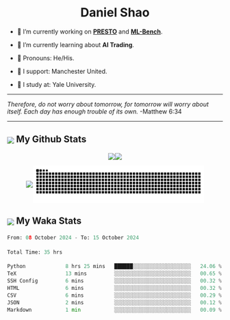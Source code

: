 

<h1 align="center">Daniel Shao</h1>

- 🐒 I’m currently working on **[PRESTO](https://github.com/IDEA-XL/PRESTO)** and **[ML-Bench](https://github.com/gersteinlab/ML-bench)**.

- 🦧 I’m currently learning about **AI Trading**.

- 🦍 Pronouns: He/His.

- 👹 I support: Manchester United.

- 🐶 I study at: Yale University.

---

<i> Therefore, do not worry about tomorrow, for tomorrow will worry about itself. Each day has enough trouble of its own. </i> -Matthew 6:34

---

<h2><img src="https://emojis.slackmojis.com/emojis/images/1579216111/7550/pikachu_wave.gif?1579216111" align="center" width="28" /> My Github Stats</h2>

<p align="center"><img align="center" src = "https://github-readme-stats.vercel.app/api?username=super-dainiu&show_icons=true&count_private=true&theme=tokyonight&hide=issues&line_height=30" width="400px"><img align="center" src = "https://github-readme-streak-stats.herokuapp.com/?user=super-dainiu&theme=tokyonight" width="400px"></p>

<p align="center"><img align="center" width="400px" src="https://github-readme-stats.vercel.app/api/top-langs/?username=super-dainiu&layout=compact&theme=tokyonight&hide=html,tex,jupyter%20notebook"><img align="center" width="400px" src="https://github.com/super-dainiu/super-dainiu/blob/output/github-contribution-grid-snake.svg"></p>

<h2><img src="https://emojis.slackmojis.com/emojis/images/1579216111/7550/pikachu_wave.gif?1579216111" align="center" width="28" /> My Waka Stats</h2>

<!--START_SECTION:waka-->

```python
From: 08 October 2024 - To: 15 October 2024

Total Time: 35 hrs

Python             8 hrs 25 mins   ██████░░░░░░░░░░░░░░░░░░░   24.06 %
TeX                13 mins         ░░░░░░░░░░░░░░░░░░░░░░░░░   00.65 %
SSH Config         6 mins          ░░░░░░░░░░░░░░░░░░░░░░░░░   00.32 %
HTML               6 mins          ░░░░░░░░░░░░░░░░░░░░░░░░░   00.32 %
CSV                6 mins          ░░░░░░░░░░░░░░░░░░░░░░░░░   00.29 %
JSON               2 mins          ░░░░░░░░░░░░░░░░░░░░░░░░░   00.12 %
Markdown           1 min           ░░░░░░░░░░░░░░░░░░░░░░░░░   00.09 %
```

<!--END_SECTION:waka-->
